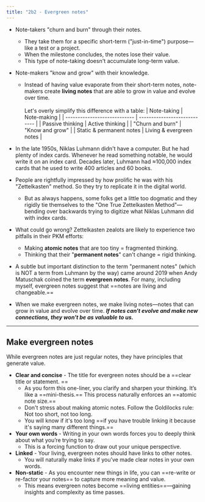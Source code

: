 ```yaml
---
title: "2b2 - Evergreen notes"
---
```

- Note-takers "churn and burn" through their notes. 
	- They take them for a specific short-term ("just-in-time") purpose—like a test or a project. 
	- When the milestone concludes, the notes lose their value. 
	- This type of note-taking doesn't accumulate long-term value.  
- Note-makers "know and grow" with their knowledge. 
	- Instead of having value evaporate from their short-term notes, note-makers create **living notes** that are able to grow in value and evolve over time.  
   
Let's overly simplify this difference with a table:
| Note-taking                      | Note-making                     |
| ---------------------------- | ---------------------------- |
| Passive thinking                | Active thinking                  |
| "Churn and burn"              | "Know and grow"             |
| Static & permanent notes | Living & evergreen notes |


- In the late 1950s, Niklas Luhmann didn't have a computer. But he had plenty of index cards. Whenever he read something notable, he would write it on an index card. Decades later, Luhmann had ≈100,000 index cards that he used to write 400 articles and 60 books.   
- People are rightfully impressed by how prolific he was with his "Zettelkasten" method. So they try to replicate it in the digital world. 
	- But as always happens, some folks get a little too dogmatic and they rigidly tie themselves to the "One True Zettelkasten Method"—bending over backwards trying to digitize what Niklas Luhmann did with index cards.
- What could go wrong?  Zettelkasten zealots are likely to experience two pitfalls in their PKM efforts:
	- Making **atomic notes** that are too tiny = fragmented thinking.
	- Thinking that their "**permanent notes**" can't change = rigid thinking.
- A subtle but important distinction to the term "permanent notes" (which is NOT a term from Luhmann by the way) came around 2019 when Andy Matuschak coined the term **evergreen notes**. For many, including myself, evergreen notes suggest that ==notes are living and changeable.== 
- When we make evergreen notes, we make living notes—notes that can grow in value and evolve over time. **_If notes can't evolve and make new connections, they won't be as valuable to us._**

---
## Make evergreen notes
While evergreen notes are just regular notes, they have principles that generate value.
- **Clear and concise** - The title for evergreen notes should be a ==clear title or statement. ==
    - As you form this one-liner, you clarify and sharpen your thinking. It’s like a ==mini-thesis.== This process naturally enforces an ==atomic note size.==
    - Don't stress about making atomic notes. Follow the Goldilocks rule: Not too short, not too long.
    - You will know if it's too long ==if you have trouble linking it because it's saying many different things.==
- **Your own words** - Writing in your own words forces you to deeply think about what you’re trying to say.
    - This is a forcing function to draw out your unique perspective. 
- **Linked** - Your living, evergreen notes should have links to other notes. 
    - You will naturally make links if you’ve made clear notes in your own words.
- **Non-static** - As you encounter new things in life, you can ==re-write or re-factor your notes== to capture more meaning and value.
    - This means evergreen notes become ==living entities==—gaining insights and complexity as time passes.

